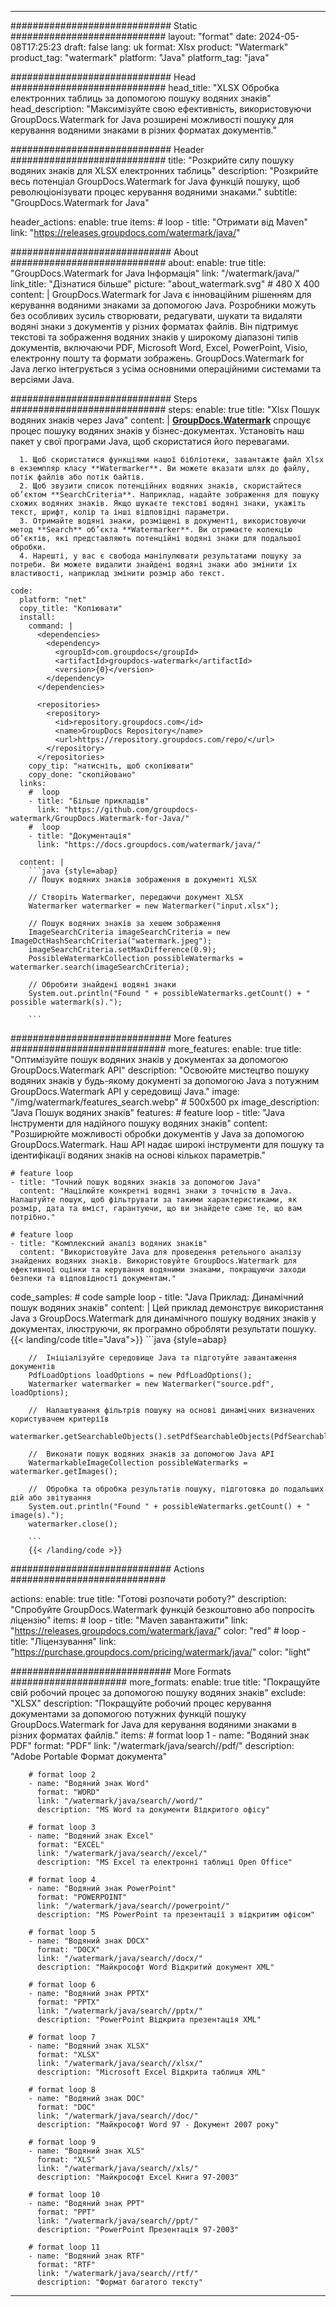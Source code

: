 
---
############################# Static ############################
layout: "format"
date:  2024-05-08T17:25:23
draft: false
lang: uk
format: Xlsx
product: "Watermark"
product_tag: "watermark"
platform: "Java"
platform_tag: "java"

############################# Head ############################
head_title: "XLSX Обробка електронних таблиць за допомогою пошуку водяних знаків"
head_description: "Максимізуйте свою ефективність, використовуючи GroupDocs.Watermark for Java розширені можливості пошуку для керування водяними знаками в різних форматах документів."

############################# Header ############################
title: "Розкрийте силу пошуку водяних знаків для XLSX електронних таблиць" 
description: "Розкрийте весь потенціал GroupDocs.Watermark for Java функцій пошуку, щоб революціонізувати процес керування водяними знаками."
subtitle: "GroupDocs.Watermark for Java" 

header_actions:
  enable: true
  items:
    #  loop
    - title: "Отримати від Maven"
      link: "https://releases.groupdocs.com/watermark/java/"
      
############################# About ############################
about:
    enable: true
    title: "GroupDocs.Watermark for Java Інформація"
    link: "/watermark/java/"
    link_title: "Дізнатися більше"
    picture: "about_watermark.svg" # 480 X 400
    content: |
       GroupDocs.Watermark for Java є інноваційним рішенням для керування водяними знаками за допомогою Java. Розробники можуть без особливих зусиль створювати, редагувати, шукати та видаляти водяні знаки з документів у різних форматах файлів. Він підтримує текстові та зображення водяних знаків у широкому діапазоні типів документів, включаючи PDF, Microsoft Word, Excel, PowerPoint, Visio, електронну пошту та формати зображень. GroupDocs.Watermark for Java легко інтегрується з усіма основними операційними системами та версіями Java.

############################# Steps ############################
steps:
    enable: true
    title: "Xlsx Пошук водяних знаків через Java"
    content: |
      **[GroupDocs.Watermark](https://products.groupdocs.com/watermark/java/)** спрощує процес пошуку водяних знаків у бізнес-документах. Установіть наш пакет у свої програми Java, щоб скористатися його перевагами.
      
      1. Щоб скористатися функціями нашої бібліотеки, завантажте файл Xlsx в екземпляр класу **Watermarker**. Ви можете вказати шлях до файлу, потік файлів або потік байтів.
      2. Щоб звузити список потенційних водяних знаків, скористайтеся об’єктом **SearchCriteria**. Наприклад, надайте зображення для пошуку схожих водяних знаків. Якщо шукаєте текстові водяні знаки, укажіть текст, шрифт, колір та інші відповідні параметри.
      3. Отримайте водяні знаки, розміщені в документі, використовуючи метод **Search** об’єкта **Watermarker**. Ви отримаєте колекцію об’єктів, які представляють потенційні водяні знаки для подальшої обробки.
      4. Нарешті, у вас є свобода маніпулювати результатами пошуку за потреби. Ви можете видалити знайдені водяні знаки або змінити їх властивості, наприклад змінити розмір або текст.
   
    code:
      platform: "net"
      copy_title: "Копіювати"
      install:
        command: |
          <dependencies>
            <dependency>
              <groupId>com.groupdocs</groupId>
              <artifactId>groupdocs-watermark</artifactId>
              <version>{0}</version>
            </dependency>
          </dependencies>

          <repositories>
            <repository>
              <id>repository.groupdocs.com</id>
              <name>GroupDocs Repository</name>
              <url>https://repository.groupdocs.com/repo/</url>
            </repository>
          </repositories>
        copy_tip: "натисніть, щоб скопіювати"
        copy_done: "скопійовано"
      links:
        #  loop
        - title: "Більше прикладів"
          link: "https://github.com/groupdocs-watermark/GroupDocs.Watermark-for-Java/"
        #  loop
        - title: "Документація"
          link: "https://docs.groupdocs.com/watermark/java/"
          
      content: |
        ```java {style=abap}
        // Пошук водяних знаків зображення в документі XLSX

        // Створіть Watermarker, передаючи документ XLSX
        Watermarker watermarker = new Watermarker("input.xlsx");
        
        // Пошук водяних знаків за хешем зображення
        ImageSearchCriteria imageSearchCriteria = new ImageDctHashSearchCriteria("watermark.jpeg");
        imageSearchCriteria.setMaxDifference(0.9);
        PossibleWatermarkCollection possibleWatermarks = watermarker.search(imageSearchCriteria);

        // Обробити знайдені водяні знаки
        System.out.println("Found " + possibleWatermarks.getCount() + " possible watermark(s).");
        
        ```          
        
############################# More features ############################
more_features:
  enable: true
  title: "Оптимізуйте пошук водяних знаків у документах за допомогою GroupDocs.Watermark API"
  description: "Освоюйте мистецтво пошуку водяних знаків у будь-якому документі за допомогою Java з потужним GroupDocs.Watermark API у середовищі Java."
  image: "/img/watermark/features_search.webp" # 500x500 px
  image_description: "Java Пошук водяних знаків"
  features:
    # feature loop
    - title: "Java Інструменти для надійного пошуку водяних знаків"
      content: "Розширюйте можливості обробки документів у Java за допомогою GroupDocs.Watermark. Наш API надає широкі інструменти для пошуку та ідентифікації водяних знаків на основі кількох параметрів."

    # feature loop
    - title: "Точний пошук водяних знаків за допомогою Java"
      content: "Націлюйте конкретні водяні знаки з точністю в Java. Налаштуйте пошук, щоб фільтрувати за такими характеристиками, як розмір, дата та вміст, гарантуючи, що ви знайдете саме те, що вам потрібно."

    # feature loop
    - title: "Комплексний аналіз водяних знаків"
      content: "Використовуйте Java для проведення ретельного аналізу знайдених водяних знаків. Використовуйте GroupDocs.Watermark для ефективної оцінки та керування водяними знаками, покращуючи заходи безпеки та відповідності документам."
      
  code_samples:
    # code sample loop
    - title: "Java Приклад: Динамічний пошук водяних знаків"
      content: |
        Цей приклад демонструє використання Java з GroupDocs.Watermark для динамічного пошуку водяних знаків у документах, ілюструючи, як програмно обробляти результати пошуку.
        {{< landing/code title="Java">}}
        ```java {style=abap}
        
        //  Ініціалізуйте середовище Java та підготуйте завантаження документів
        PdfLoadOptions loadOptions = new PdfLoadOptions();
        Watermarker watermarker = new Watermarker("source.pdf", loadOptions);

        //  Налаштування фільтрів пошуку на основі динамічних визначених користувачем критеріїв
        watermarker.getSearchableObjects().setPdfSearchableObjects(PdfSearchableObjects.AttachedImages);

        //  Виконати пошук водяних знаків за допомогою Java API
        WatermarkableImageCollection possibleWatermarks = watermarker.getImages();

        //  Обробка та обробка результатів пошуку, підготовка до подальших дій або звітування
        System.out.println("Found " + possibleWatermarks.getCount() + " image(s).");
        watermarker.close();

        ```
        {{< /landing/code >}}


############################# Actions ############################

actions:
  enable: true
  title: "Готові розпочати роботу?"
  description: "Спробуйте GroupDocs.Watermark функцій безкоштовно або попросіть ліцензію"
  items:
    #  loop
    - title: "Maven завантажити"
      link: "https://releases.groupdocs.com/watermark/java/"
      color: "red"
        #  loop
    - title: "Ліцензування"
      link: "https://purchase.groupdocs.com/pricing/watermark/java/"
      color: "light"


############################# More Formats #####################
more_formats:
    enable: true
    title: "Покращуйте свій робочий процес за допомогою пошуку водяних знаків"
    exclude: "XLSX"
    description: "Покращуйте робочий процес керування документами за допомогою потужних функцій пошуку GroupDocs.Watermark for Java для керування водяними знаками в різних форматах файлів."
    items: 
        # format loop 1
        - name: "Водяний знак PDF"
          format: "PDF"
          link: "/watermark/java/search//pdf/"
          description: "Adobe Portable Формат документа"

        # format loop 2
        - name: "Водяний знак Word"
          format: "WORD"
          link: "/watermark/java/search//word/"
          description: "MS Word та документи Відкритого офісу"
          
        # format loop 3
        - name: "Водяний знак Excel"
          format: "EXCEL"
          link: "/watermark/java/search//excel/"
          description: "MS Excel та електронні таблиці Open Office"

        # format loop 4
        - name: "Водяний знак PowerPoint"
          format: "POWERPOINT"
          link: "/watermark/java/search//powerpoint/"
          description: "MS PowerPoint та презентації з відкритим офісом"

        # format loop 5
        - name: "Водяний знак DOCX"
          format: "DOCX"
          link: "/watermark/java/search//docx/"
          description: "Майкрософт Word Відкритий документ XML"
          
        # format loop 6
        - name: "Водяний знак PPTX"
          format: "PPTX"
          link: "/watermark/java/search//pptx/"
          description: "PowerPoint Відкрита презентація XML"
          
        # format loop 7
        - name: "Водяний знак XLSX"
          format: "XLSX"
          link: "/watermark/java/search//xlsx/"
          description: "Microsoft Excel Відкрита таблиця XML"

        # format loop 8
        - name: "Водяний знак DOC"
          format: "DOC"
          link: "/watermark/java/search//doc/"
          description: "Майкрософт Word 97 - Документ 2007 року"

        # format loop 9
        - name: "Водяний знак XLS"
          format: "XLS"
          link: "/watermark/java/search//xls/"
          description: "Майкрософт Excel Книга 97-2003"

        # format loop 10
        - name: "Водяний знак PPT"
          format: "PPT"
          link: "/watermark/java/search//ppt/"
          description: "PowerPoint Презентація 97-2003"

        # format loop 11
        - name: "Водяний знак RTF"
          format: "RTF"
          link: "/watermark/java/search//rtf/"
          description: "Формат багатого тексту"

---
